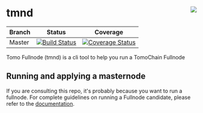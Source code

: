 # tmnd <a href="https://gitter.im/naviat/tmnd"><img align="right" src="https://badges.gitter.im/gitterHQ/gitter.png"></a>

| Branch  | Status | Coverage |
| --- | --- | --- |
| Master | [![Build Status](https://travis-ci.org/naviat/tmnd.svg?branch=master?branch=master)](https://travis-ci.org/naviat/tmnd) | [![Coverage Status](https://coveralls.io/repos/github/naviat/tmnd/badge.svg)](https://coveralls.io/github/naviat/tmnd) |

Tomo Fullnode (tmnd) is a cli tool to help you run a TomoChain Fullnode

## Running and applying a masternode

If you are consulting this repo, it's probably because you want to run a fullnode.
For complete guidelines on running a Fullnode candidate, please refer to the [documentation](https://docs.tomochain.com/masternode/requirements/).
